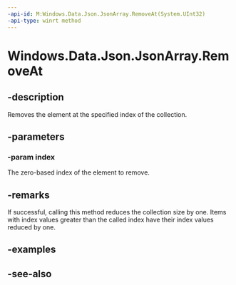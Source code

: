 ----api-id: M:Windows.Data.Json.JsonArray.RemoveAt(System.UInt32)
-api-type: winrt method
---<!-- Method syntaxpublic void RemoveAt(System.UInt32 index)--># Windows.Data.Json.JsonArray.RemoveAt## -descriptionRemoves the element at the specified index of the collection.## -parameters### -param indexThe zero-based index of the element to remove.## -remarksIf successful, calling this method reduces the collection size by one. Items with index values greater than the called index have their index values reduced by one.## -examples## -see-also